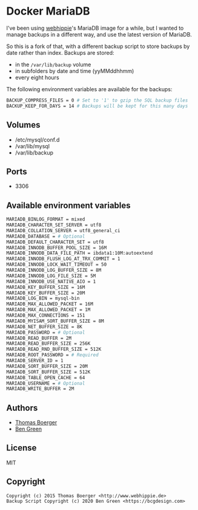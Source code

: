 # Docker MariaDB

I've been using [webhippie](https://github.com/dockhippie/mariadb)'s MariaDB image for a while, but I wanted to manage backups in a different way, and use the latest version of MariaDB.

So this is a fork of that, with a different backup script to store backups by date rather than index.  Backups are stored:

* in the `/var/lib/backup` volume
* in subfolders by date and time (yyMMddhhmm)
* every eight hours

The following environment variables are available for the backups:

```bash
BACKUP_COMPRESS_FILES = 0 # Set to '1' to gzip the SQL backup files
BACKUP_KEEP_FOR_DAYS = 14 # Backups will be kept for this many days
```

## Volumes

* /etc/mysql/conf.d
* /var/lib/mysql
* /var/lib/backup

## Ports

* 3306

## Available environment variables

```bash
MARIADB_BINLOG_FORMAT = mixed
MARIADB_CHARACTER_SET_SERVER = utf8
MARIADB_COLLATION_SERVER = utf8_general_ci
MARIADB_DATABASE = # Optional
MARIADB_DEFAULT_CHARACTER_SET = utf8
MARIADB_INNODB_BUFFER_POOL_SIZE = 16M
MARIADB_INNODB_DATA_FILE_PATH = ibdata1:10M:autoextend
MARIADB_INNODB_FLUSH_LOG_AT_TRX_COMMIT = 1
MARIADB_INNODB_LOCK_WAIT_TIMEOUT = 50
MARIADB_INNODB_LOG_BUFFER_SIZE = 8M
MARIADB_INNODB_LOG_FILE_SIZE = 5M
MARIADB_INNODB_USE_NATIVE_AIO = 1
MARIADB_KEY_BUFFER_SIZE = 16M
MARIADB_KEY_BUFFER_SIZE = 20M
MARIADB_LOG_BIN = mysql-bin
MARIADB_MAX_ALLOWED_PACKET = 16M
MARIADB_MAX_ALLOWED_PACKET = 1M
MARIADB_MAX_CONNECTIONS = 151
MARIADB_MYISAM_SORT_BUFFER_SIZE = 8M
MARIADB_NET_BUFFER_SIZE = 8K
MARIADB_PASSWORD = # Optional
MARIADB_READ_BUFFER = 2M
MARIADB_READ_BUFFER_SIZE = 256K
MARIADB_READ_RND_BUFFER_SIZE = 512K
MARIADB_ROOT_PASSWORD = # Required
MARIADB_SERVER_ID = 1
MARIADB_SORT_BUFFER_SIZE = 20M
MARIADB_SORT_BUFFER_SIZE = 512K
MARIADB_TABLE_OPEN_CACHE = 64
MARIADB_USERNAME = # Optional
MARIADB_WRITE_BUFFER = 2M
```

## Authors

* [Thomas Boerger](https://github.com/tboerger)
* [Ben Green](https://github.com/bencgdreen)

## License

MIT

## Copyright

```
Copyright (c) 2015 Thomas Boerger <http://www.webhippie.de>
Backup Script Copyright (c) 2020 Ben Green <https://bcgdesign.com>
```
